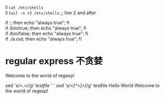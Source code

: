 ll `cat /etc/shells`  
ll `tail -n +2 /etc/shells`  ;; line 2 and after  

if :; then echo "always true"; fi  
if /bin/true; then echo "always true"; fi  
if /bin/false; then echo "always true"; fi  
if ./a.out; then echo "always true"; fi  

# regular express 不贪婪
<html><head><title>Hello World</title>
<body>Welcome to the world of regexp!</body></html>

sed 's/<.*>//g' testfile
' '
sed 's/<[^>]*>//g' testfile
Hello World
Welcome to the world of regexp!
